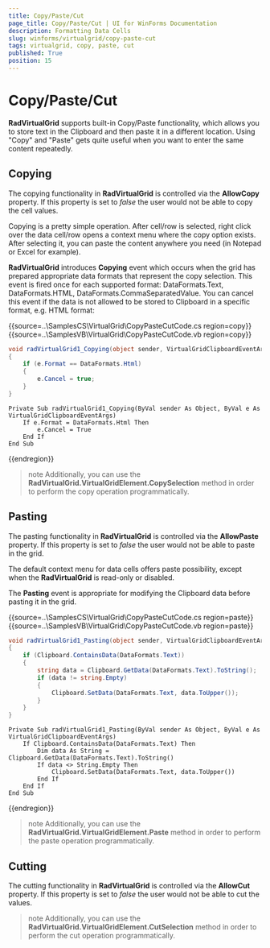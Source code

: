 ```yaml
---
title: Copy/Paste/Cut
page_title: Copy/Paste/Cut | UI for WinForms Documentation
description: Formatting Data Cells
slug: winforms/virtualgrid/copy-paste-cut
tags: virtualgrid, copy, paste, cut
published: True
position: 15
---
```


# Copy/Paste/Cut

__RadVirtualGrid__ supports built-in Copy/Paste functionality, which allows you to store text in the Clipboard and then paste it in a different location. Using "Copy" and "Paste" gets quite useful when you want to enter the same content repeatedly.

## Copying

The copying functionality in __RadVirtualGrid__ is controlled via the __AllowCopy__ property. If this property is set to *false* the user would not be able to copy the cell values.

Copying is a pretty simple operation. After cell/row is selected, right click over the data cell/row opens a context menu where the copy option exists. After selecting it, you can paste the content anywhere you need (in Notepad or Excel for example).

__RadVirtualGrid__ introduces __Copying__ event which occurs when the grid has prepared appropriate data formats that represent the copy selection. This event is fired once for each supported format: DataFormats.Text, DataFormats.HTML, DataFormats.CommaSeparatedValue. You can cancel this event if the data is not allowed to be stored to Clipboard in a specific format, e.g. HTML format:

{{source=..\SamplesCS\VirtualGrid\CopyPasteCutCode.cs region=copy}} 
{{source=..\SamplesVB\VirtualGrid\CopyPasteCutCode.vb region=copy}}
````C#
void radVirtualGrid1_Copying(object sender, VirtualGridClipboardEventArgs e)
{
    if (e.Format == DataFormats.Html)
    {
        e.Cancel = true;
    }
}

````
````VB.NET
Private Sub radVirtualGrid1_Copying(ByVal sender As Object, ByVal e As VirtualGridClipboardEventArgs)
    If e.Format = DataFormats.Html Then
        e.Cancel = True
    End If
End Sub

````


{{endregion}}

>note Additionally, you can use the __RadVirtualGrid.VirtualGridElement.CopySelection__ method in order to perform the copy operation programmatically.
>

## Pasting

The pasting functionality in __RadVirtualGrid__ is controlled via the __AllowPaste__ property. If this property is set to *false* the user would not be able to paste in the grid.

The default context menu for data cells offers paste possibility, except when the __RadVirtualGrid__ is read-only or disabled.

The __Pasting__ event is appropriate for modifying the Clipboard data before pasting it in the grid.

{{source=..\SamplesCS\VirtualGrid\CopyPasteCutCode.cs region=paste}} 
{{source=..\SamplesVB\VirtualGrid\CopyPasteCutCode.vb region=paste}}
````C#
void radVirtualGrid1_Pasting(object sender, VirtualGridClipboardEventArgs e)
{
    if (Clipboard.ContainsData(DataFormats.Text))
    {
        string data = Clipboard.GetData(DataFormats.Text).ToString();
        if (data != string.Empty)
        {
            Clipboard.SetData(DataFormats.Text, data.ToUpper());
        }
    }
}

````
````VB.NET
Private Sub radVirtualGrid1_Pasting(ByVal sender As Object, ByVal e As VirtualGridClipboardEventArgs)
    If Clipboard.ContainsData(DataFormats.Text) Then
        Dim data As String = Clipboard.GetData(DataFormats.Text).ToString()
        If data <> String.Empty Then
            Clipboard.SetData(DataFormats.Text, data.ToUpper())
        End If
    End If
End Sub

````


{{endregion}}

>note Additionally, you can use the __RadVirtualGrid.VirtualGridElement.Paste__ method in order to perform the paste operation programmatically.
>

## Cutting

The cutting functionality in __RadVirtualGrid__ is controlled via the __AllowCut__ property. If this property is set to *false* the user would not be able to cut the values.

>note Additionally, you can use the __RadVirtualGrid.VirtualGridElement.CutSelection__ method in order to perform the cut operation programmatically.
>

